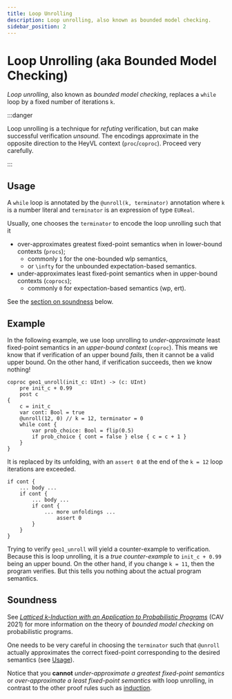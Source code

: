 ```yaml
---
title: Loop Unrolling
description: Loop unrolling, also known as bounded model checking.
sidebar_position: 2
---
```


# Loop Unrolling (aka Bounded Model Checking)

*Loop unrolling*, also known as *bounded model checking*, replaces a `while` loop by a fixed number of iterations `k`.


:::danger

Loop unrolling is a technique for *refuting* verification, but can make successful verification *unsound*.
The encodings approximate in the opposite direction to the HeyVL context (`proc`/`coproc`).
Proceed very carefully.

:::

## Usage

A `while` loop is annotated by the `@unroll(k, terminator)` annotation where `k` is a number literal and `terminator` is an expression of type `EUReal`.
 
Usually, one chooses the `terminator` to encode the loop unrolling such that it
 * over-approximates greatest fixed-point semantics when in lower-bound contexts (`procs`);
    * commonly `1` for the one-bounded wlp semantics,
    * or `\infty` for the unbounded expectation-based semantics.
 * under-approximates least fixed-point semantics when in upper-bound contexts (`coprocs`);
    * commonly `0` for expectation-based semantics (wp, ert).

See the [section on soundness](#soundness) below.

## Example

In the following example, we use loop unrolling to *under-approximate* least fixed-point semantics in an *upper-bound context* (`coproc`). 
This means we know that if verification of an upper bound *fails*, then it cannot be a valid upper bound.
On the other hand, if verification succeeds, then we know nothing!

```heyvl
coproc geo1_unroll(init_c: UInt) -> (c: UInt)
    pre init_c + 0.99
    post c
{
    c = init_c
    var cont: Bool = true
    @unroll(12, 0) // k = 12, terminator = 0
    while cont {
        var prob_choice: Bool = flip(0.5)
        if prob_choice { cont = false } else { c = c + 1 }
    }
}
```
It is replaced by its unfolding, with an `assert 0` at the end of the `k = 12` loop iterations are exceeded.
```heyvl
if cont {
    ... body ...
    if cont {
        ... body ...
        if cont {
            ... more unfoldings ...
                assert 0
        }
    }   
}
```

Trying to verify `geo1_unroll` will yield a counter-example to verification.
Because this is loop unrolling, it is a *true counter-example* to `init_c + 0.99` being an upper bound.
On the other hand, if you change `k = 11`, then the program verifies.
But this tells you nothing about the actual program semantics.


## Soundness
 
See [_Latticed k-Induction with an Application to Probabilistic Programs_](https://link.springer.com/chapter/10.1007/978-3-030-81688-9_25) (CAV 2021) for more information on the theory of *bounded model checking* on probabilistic programs.

One needs to be very careful in choosing the `terminator` such that `@unroll` actually approximates the correct fixed-point corresponding to the desired semantics (see [Usage](#usage)).

Notice that you **cannot** *under-approximate a greatest fixed-point semantics* or *over-approximate a least fixed-point semantics* with loop unrolling, in contrast to the other proof rules such as [induction](./induction.md).
